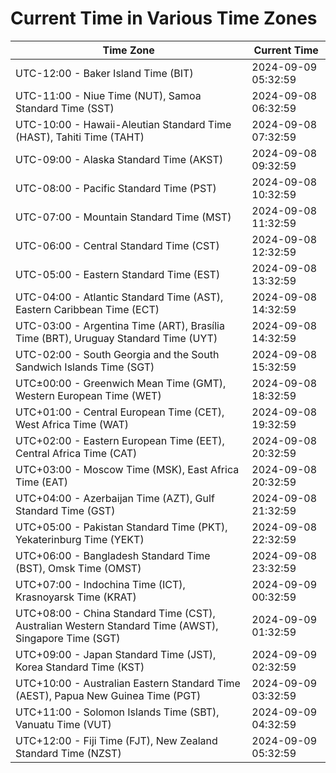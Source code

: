 # Current Time in Various Time Zones

| Time Zone | Current Time |
|-----------|--------------|
| UTC-12:00 - Baker Island Time (BIT) | 2024-09-09 05:32:59 |
| UTC-11:00 - Niue Time (NUT), Samoa Standard Time (SST) | 2024-09-08 06:32:59 |
| UTC-10:00 - Hawaii-Aleutian Standard Time (HAST), Tahiti Time (TAHT) | 2024-09-08 07:32:59 |
| UTC-09:00 - Alaska Standard Time (AKST) | 2024-09-08 09:32:59 |
| UTC-08:00 - Pacific Standard Time (PST) | 2024-09-08 10:32:59 |
| UTC-07:00 - Mountain Standard Time (MST) | 2024-09-08 11:32:59 |
| UTC-06:00 - Central Standard Time (CST) | 2024-09-08 12:32:59 |
| UTC-05:00 - Eastern Standard Time (EST) | 2024-09-08 13:32:59 |
| UTC-04:00 - Atlantic Standard Time (AST), Eastern Caribbean Time (ECT) | 2024-09-08 14:32:59 |
| UTC-03:00 - Argentina Time (ART), Brasília Time (BRT), Uruguay Standard Time (UYT) | 2024-09-08 14:32:59 |
| UTC-02:00 - South Georgia and the South Sandwich Islands Time (SGT) | 2024-09-08 15:32:59 |
| UTC±00:00 - Greenwich Mean Time (GMT), Western European Time (WET) | 2024-09-08 18:32:59 |
| UTC+01:00 - Central European Time (CET), West Africa Time (WAT) | 2024-09-08 19:32:59 |
| UTC+02:00 - Eastern European Time (EET), Central Africa Time (CAT) | 2024-09-08 20:32:59 |
| UTC+03:00 - Moscow Time (MSK), East Africa Time (EAT) | 2024-09-08 20:32:59 |
| UTC+04:00 - Azerbaijan Time (AZT), Gulf Standard Time (GST) | 2024-09-08 21:32:59 |
| UTC+05:00 - Pakistan Standard Time (PKT), Yekaterinburg Time (YEKT) | 2024-09-08 22:32:59 |
| UTC+06:00 - Bangladesh Standard Time (BST), Omsk Time (OMST) | 2024-09-08 23:32:59 |
| UTC+07:00 - Indochina Time (ICT), Krasnoyarsk Time (KRAT) | 2024-09-09 00:32:59 |
| UTC+08:00 - China Standard Time (CST), Australian Western Standard Time (AWST), Singapore Time (SGT) | 2024-09-09 01:32:59 |
| UTC+09:00 - Japan Standard Time (JST), Korea Standard Time (KST) | 2024-09-09 02:32:59 |
| UTC+10:00 - Australian Eastern Standard Time (AEST), Papua New Guinea Time (PGT) | 2024-09-09 03:32:59 |
| UTC+11:00 - Solomon Islands Time (SBT), Vanuatu Time (VUT) | 2024-09-09 04:32:59 |
| UTC+12:00 - Fiji Time (FJT), New Zealand Standard Time (NZST) | 2024-09-09 05:32:59 |
